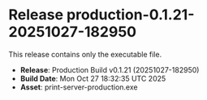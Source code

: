 # Release production-0.1.21-20251027-182950

This release contains only the executable file.

- **Release**: Production Build v0.1.21 (20251027-182950)
- **Build Date**: Mon Oct 27 18:32:35 UTC 2025
- **Asset**: print-server-production.exe
